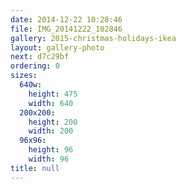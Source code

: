 ```yaml
---
date: 2014-12-22 10:28:46
file: IMG_20141222_102846
gallery: 2015-christmas-holidays-ikea
layout: gallery-photo
next: d7c29bf
ordering: 0
sizes:
  640w:
    height: 475
    width: 640
  200x200:
    height: 200
    width: 200
  96x96:
    height: 96
    width: 96
title: null
---
```

